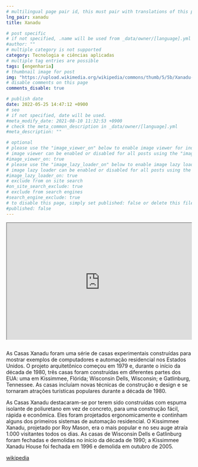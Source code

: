 ```yaml
---
# multilingual page pair id, this must pair with translations of this page. (This name must be unique)
lng_pair: xanadu
title: Xanadu

# post specific
# if not specified, .name will be used from _data/owner/[language].yml
#author: ""
# multiple category is not supported
category: Tecnologia e ciências aplicadas
# multiple tag entries are possible
tags: [engenharia]
# thumbnail image for post
img: "https://upload.wikimedia.org/wikipedia/commons/thumb/5/5b/Xanadu-House-in-Kissimmee-Florida-1990.jpg/1536px-Xanadu-House-in-Kissimmee-Florida-1990.jpg"
# disable comments on this page
comments_disable: true

# publish date
date: 2022-05-25 14:47:12 +0900
# seo
# if not specified, date will be used.
#meta_modify_date: 2021-08-10 11:32:53 +0900
# check the meta_common_description in _data/owner/[language].yml
#meta_description: ""

# optional
# please use the "image_viewer_on" below to enable image viewer for individual pages or posts (_posts/ or [language]/_posts folders).
# image viewer can be enabled or disabled for all posts using the "image_viewer_posts: true" setting in _data/conf/main.yml.
#image_viewer_on: true
# please use the "image_lazy_loader_on" below to enable image lazy loader for individual pages or posts (_posts/ or [language]/_posts folders).
# image lazy loader can be enabled or disabled for all posts using the "image_lazy_loader_posts: true" setting in _data/conf/main.yml.
#image_lazy_loader_on: true
# exclude from on site search
#on_site_search_exclude: true
# exclude from search engines
#search_engine_exclude: true
# to disable this page, simply set published: false or delete this file
#published: false
---
```


<div style="position:relative;padding-bottom:56.25%;padding-top:35px;height:0;margin-bottom:2em;overflow:hidden">
    <iframe style="position:absolute;top:0;left:0;width:100%;height:100%"  src="https://www.youtube.com/embed/8E03DaDCog4?si=rk3zRMP9_8siefou" title="YouTube video player"  allowfullscreen>
    </iframe>
</div>

As Casas Xanadu foram uma série de casas experimentais construídas para mostrar exemplos de computadores e automação residencial nos Estados Unidos. O projeto arquitetônico começou em 1979 e, durante o início da década de 1980, três casas foram construídas em diferentes partes dos EUA: uma em Kissimmee, Flórida; Wisconsin Dells, Wisconsin; e Gatlinburg, Tennessee. As casas incluíam novas técnicas de construção e design e se tornaram atrações turísticas populares durante a década de 1980.

As Casas Xanadu destacaram-se por terem sido construídas com espuma isolante de poliuretano em vez de concreto, para uma construção fácil, rápida e econômica. Eles foram projetados ergonomicamente e continham alguns dos primeiros sistemas de automação residencial. O Kissimmee Xanadu, projetado por Roy Mason, era o mais popular e no seu auge atraía 1.000 visitantes todos os dias. As casas de Wisconsin Dells e Gatlinburg foram fechadas e demolidas no início da década de 1990; a Kissimmee Xanadu House foi fechada em 1996 e demolida em outubro de 2005.

[wikipedia](https://en.m.wikipedia.org/wiki/Xanadu_Houses)
